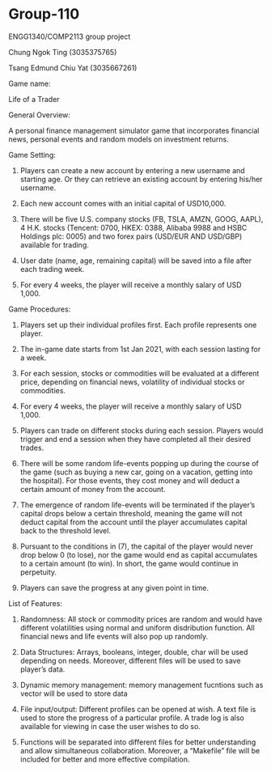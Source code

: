 # Group-110

ENGG1340/COMP2113 group project

Chung Ngok Ting (3035375765)

Tsang Edmund Chiu Yat (3035667261)

Game name: 

Life of a Trader

General Overview:

A personal finance management simulator game that incorporates financial news, personal events and random models on investment returns.

Game Setting:

1.  Players can create a new account by entering a new username and starting age. Or they can retrieve an existing account by entering his/her username.

2.  Each new account comes with an initial capital of USD10,000.

3.  There will be five U.S. company stocks (FB, TSLA, AMZN, GOOG, AAPL), 4 H.K. stocks (Tencent: 0700, HKEX: 0388, Alibaba 9988 and HSBC Holdings plc: 0005) and two forex pairs (USD/EUR AND USD/GBP) available for trading.

4.  User date (name, age, remaining capital) will be saved into a file after each trading week.

5.  For every 4 weeks, the player will receive a monthly salary of USD 1,000.

Game Procedures:

1.  Players set up their individual profiles first. Each profile represents one player.

2.  The in-game date starts from 1st Jan 2021, with each session lasting for a week.

3.  For each session, stocks or commodities will be evaluated at a different price, depending on financial news, volatility of individual stocks or commodities.

4.  For every 4 weeks, the player will receive a monthly salary of USD 1,000.

5.  Players can trade on different stocks during each session. Players would trigger and end a session when they have completed all their desired trades.

6.  There will be some random life-events popping up during the course of the game (such as  buying a new car, going on a vacation, getting into the hospital). For those events, they cost money and will deduct a certain amount of money from the account.

7.  The emergence of random life-events will be terminated if the player’s capital drops below a certain threshold, meaning the game will not deduct capital from the account until the player accumulates capital back to the threshold level. 

8.  Pursuant to the conditions in (7), the capital of the player would never drop below 0 (to lose), nor the game would end as capital accumulates to a certain amount (to win). In short, the game would continue in perpetuity.

9.  Players can save the progress at any given point in time.

List of Features:

1.  Randomness: All stock or commodity prices are random and would have different volatilities using normal and uniform disdribution function. All financial news and life events will also pop up randomly.

2.  Data Structures: Arrays, booleans, integer, double, char will be used depending on needs. Moreover, different files will be used to save player’s data.

3.  Dynamic memory management: memory management fucntions such as vector will be used to store data

4.  File input/output: Different profiles can be opened at wish. A text file is used to store the progress of a particular profile. A trade log is also available for viewing in case the user wishes to do so.

5.  Functions will be separated into different files for better understanding and allow simultaneous collaboration. Moreover, a “Makefile” file will be included for better and more effective compilation.
